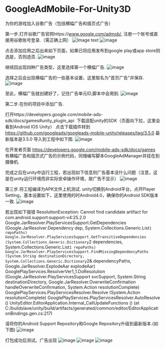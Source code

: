 # GoogleAdMobile-For-Unity3D
为你的游戏加入谷歌广告（包括横幅广告和插页式广告）

第一步.打开谷歌广告官网https://www.google.com/admob/, 注册一个账号或直接用谷歌账号登录.（需正确上网）
![Image text](https://raw.github.com/nongzhang/GoogleAdMobile-For-Unity3D/master/GuideImage/1.1.png)
![image](http://github.com/nongzhang/GoogleAdMobile-For-Unity3D/raw/master/GuideImage/1.1.png)

点击添加应用之后出来如下页面，如果已将应用发布到google play或app store则选是，否则选否.
![image](http://github.com/nongzhang/GoogleAdMobile-For-Unity3D/raw/master/GuideImage/1.2.png)

继续回出现四种广告类型，这里选择第一个横幅广告.
![image](http://github.com/nongzhang/GoogleAdMobile-For-Unity3D/raw/master/GuideImage/1.3.png)

选择之后会出现横幅广告的一些基本设置，这里取名为"首页广告"并保存.
![image](http://github.com/nongzhang/GoogleAdMobile-For-Unity3D/raw/master/GuideImage/1.4.png)

至此，横幅广告就创建好了，记住广告单元ID,脚本中会用到.
![image](http://github.com/nongzhang/GoogleAdMobile-For-Unity3D/raw/master/GuideImage/1.5.png)

第二步.在你的项目中添加广告.

打开https://developers.google.com/mobile-ads-sdk/docs/games#unity_plugin_api  下载适配unity的SDK（页面向下拉，这里会看到Android IOS Unity）
点击下载插件转到 https://github.com/googleads/googleads-mobile-unity/releases/tag/3.5.0 最新版本是3.5.0
导入到工程中如下图.
![image](http://github.com/nongzhang/GoogleAdMobile-For-Unity3D/raw/master/GuideImage/1.6.png)

在开发者页面 https://developers.google.com/mobile-ads-sdk/docs/games 有横幅广告和插页式广告的示例代码，同理编写脚本GoogleAdManager并挂在到摄像机.

完成之后在unity中运行工程，若出现如下信息则广告基本没什么问题（注意，这是在unity运行环境而非实际安卓操作环境，故广告不显示）
![image](http://github.com/nongzhang/GoogleAdMobile-For-Unity3D/raw/master/GuideImage/1.7.png)

第三步.将工程编译为APK文件上机测试.
unity切换到Android平台，点开Player Setting，基本设置如下，这里使用的时Android4.0，确保你的Android SDK版本一致.
![image](http://github.com/nongzhang/GoogleAdMobile-For-Unity3D/raw/master/GuideImage/1.8.png)

若出现如下报错
ResolutionException: Cannot find candidate artifact for com.android.support:support-v4:25.2.0
Google.JarResolver.PlayServicesSupport.GetDependencies (Google.JarResolver.Dependency dep, System.Collections.Generic.List`1 repoPaths)
Google.JarResolver.PlayServicesSupport.GetTransitiveDependencies (System.Collections.Generic.Dictionary`2 dependencies, System.Collections.Generic.List`1 repoPaths)
Google.JarResolver.PlayServicesSupport.FindMissingDependencyPaths (System.String destinationDirectory, System.Collections.Generic.Dictionary`2& dependencyPaths, Google.JarResolver.ExplodeAar explodeAar)
GooglePlayServices.ResolverVer1_1.DoResolution (Google.JarResolver.PlayServicesSupport svcSupport, System.String destinationDirectory, Google.JarResolver.OverwriteConfirmation handleOverwriteConfirmation, System.Action resolutionComplete)
GooglePlayServices.PlayServicesResolver.Resolve (System.Action resolutionComplete)
GooglePlayServices.PlayServicesResolver.AutoResolve ()
UnityEditor.EditorApplication.Internal_CallUpdateFunctions () (at C:/buildslave/unity/build/artifacts/generated/common/editor/EditorApplicationBindings.gen.cs:217)


请将你的Android Support Repository和Google Repository升级到最新版本.(如下图)
![image](http://github.com/nongzhang/GoogleAdMobile-For-Unity3D/raw/master/GuideImage/1.9.png)

打包成功后测试。广告出现
![image](http://github.com/nongzhang/GoogleAdMobile-For-Unity3D/raw/master/GuideImage/1.10.png)
![image](http://github.com/nongzhang/GoogleAdMobile-For-Unity3D/raw/master/GuideImage/1.11.png)
![image](http://github.com/nongzhang/GoogleAdMobile-For-Unity3D/raw/master/GuideImage/1.12.png)
